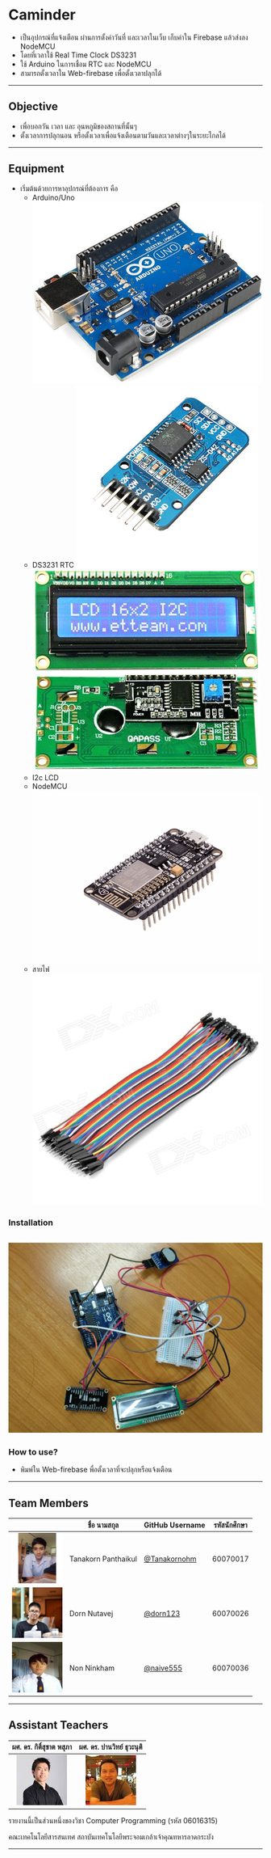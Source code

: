 # Caminder
  - เป็นอุปกรณ์ที่แจ้งเตือน ผ่านการตั้งค่าวันที่ และเวลาในเว็บ เก็บค่าใน Firebase แล้วส่งลง NodeMCU
  - โดยที่เวลาใช้ Real Time Clock DS3231
  - ใช้ Arduino ในการเชื่อม RTC และ NodeMCU
  - สามารถตั้งเวลาใน Web-firebase เพื่อตั้งเวลาปลุกได้
---
## Objective
  - เพื่อบอกวัน เวลา และ อุนหภูมิของสถานที่นั้นๆ
  - ตั้งเวลาการปลุกนอน หรือตั้งเวลาเพื่อแจ้งเตือนตามวันและเวลาต่างๆในระยะไกลได้
---
## Equipment
  - เริ่มต้นด้วยการหาอุปกรณ์ที่ต้องการ คือ
     - Arduino/Uno
     ![](/Resources/Arduino_1.jpg)
     - DS3231 RTC
     ![](/Resources/ds3231.jpg)
     ![](/Resources/i2c_lcd.jpg)
     - I2c LCD
     - NodeMCU
     ![](/Resources/NodeMCU.jpg)
     - สายไฟ
     ![](/Resources/wire.jpg)
### Installation
  ![](/Resources/installing.jpg)
---
### How to use?
  - พิมพ์ใน Web-firebase พื่อตั้งเวลาที่จะปลุกหรือแจ้งเตือน
---
## Team Members
|  |ชื่อ นามสกุล|GitHub Username|รหัสนักศึกษา|
|:-:|---------|---------------|---------|
|<img src="/Resources/ohm.jpg" alt="www.facebook.com/tanakorn.panthaikul" width="100" height="100">|Tanakorn Panthaikul|[@Tanakornohm](https://github.com/tanakornohm)|60070017|
|<img src="/Resources/dorn.jpg" alt="www.facebook.com/dorn.kubpom" width="100" height="100">|Dorn Nutavej|[@dorn123](https://github.com/dorn123)|60070026|
|<img src="/Resources/nonny.jpg" alt="www.facebook.com/nonny" width="100" height="100">|Non Ninkham|[@naive555](https://github.com/naive555)|60070036|

---
## Assistant Teachers
|ผศ. ดร. กิติ์สุชาต พสุภา|ผศ. ดร. ปานวิทย์ ธุวะนุติ|
|:-:|:-:|
|![](/Resources/T.Oong.png)|![](/Resources/T.Panwit.png)|

รายงานนี้เป็นส่วนหนึ่งของวิชา Computer Programming (รหัส 06016315)

คณะเทคโนโลยีสารสนเทศ สถาบันเทคโนโลยีพระจอมเกล้าเจ้าคุณทหารลาดกระบัง

---

